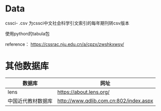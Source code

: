 # Data
cssci- .csv 为cssci中文社会科学引文索引的每年期刊转csv版本

使用python的tabula包

reference：
https://cssrac.nju.edu.cn/a/cpzx/zwshkxwsy/



# 其他数据库
|  数据库   | 网址  |
|  ----  | ----  |
| lens | https://about.lens.org/ |
| 中国近代教材数据库 | http://www.qdlib.com.cn:802/index.aspx|
